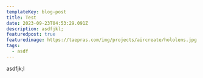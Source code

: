 ```yaml
---
templateKey: blog-post
title: Test
date: 2023-09-23T04:53:29.091Z
description: asdfjkl;
featuredpost: true
featuredimage: https://taepras.com/img/projects/aircreate/hololens.jpg
tags:
  - asdf
---
```

a﻿sdfjk;l